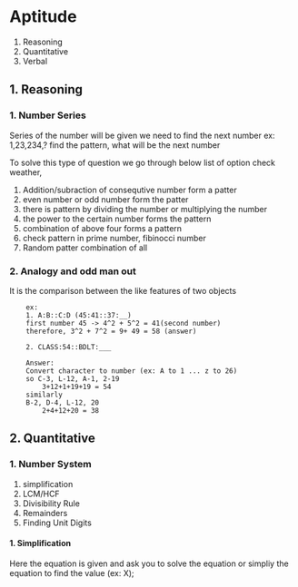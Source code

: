 # Aptitude
1. Reasoning
1. Quantitative
1. Verbal

## 1. Reasoning
### 1. Number Series
Series of the number will be given we need to find the next number
ex: 1,23,234,? find the pattern, what will be the next number

To solve this type of question we go through below list of option
check weather,
1. Addition/subraction of consequtive number form a patter
2. even number or odd number form the patter
3. there is pattern by dividing the number or multiplying the number
4. the power to the certain number forms the pattern
5. combination of above four forms a pattern
6. check pattern in prime number, fibinocci number
7. Random patter combination of all

### 2. Analogy and odd man out
It is the comparison between the like features of two objects
``` 
    ex: 
    1. A:B::C:D (45:41::37:__)
    first number 45 -> 4^2 + 5^2 = 41(second number)
    therefore, 3^2 + 7^2 = 9+ 49 = 58 (answer)
```
``` 
    2. CLASS:54::BDLT:___
    
    Answer:
    Convert character to number (ex: A to 1 ... z to 26)
    so C-3, L-12, A-1, 2-19
        3+12+1+19+19 = 54
    similarly
    B-2, D-4, L-12, 20
        2+4+12+20 = 38
```

## 2. Quantitative
### 1. Number System
1. simplification
2. LCM/HCF
3. Divisibility Rule
4. Remainders
5. Finding Unit Digits
#### 1. Simplification
 Here the equation is given and ask you to solve the equation or simpliy the equation to find the value (ex: X);
